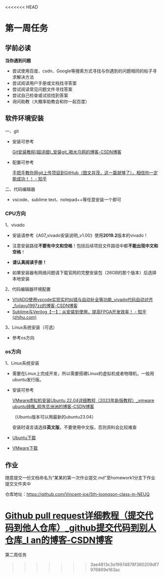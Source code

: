 <<<<<<< HEAD
# 第一周任务

## 学前必读

**当你遇到问题**

- 尝试使用百度、csdn、Google等搜索方式寻找与你遇到的问题相同的帖子寻求解决方法
- 尝试阅读用户手册或文档找寻答案
- 尝试阅读常见问题文件寻找答案
- 尝试自己检查或试验找到答案
- 询问助教（大概率助教会和你一起百度）

## 软件环境安装

一、git

- 安装可参考

  [Git安装教程(超详细)_安装git_喝水乌鸦的博客-CSDN博客](https://blog.csdn.net/m0_69680577/article/details/129654393)

- 配置可参考

  [手把手教你用git上传项目到GitHub（图文并茂，这一篇就够了），相信你一定能成功！！ - 知乎 ](https://zhuanlan.zhihu.com/p/193140870)

二、代码编辑器

- vscode、sublime text、notepad++等任意安装一个即可

### CPU方向

1、vivado

- 安装请参考《A07_vivado安装说明_v1.00》使用**2019.2**版本的vivado！

- 注意安装路径**不要有中文和空格**！包括后续项目文件路径中都**不能出现中文和空格**！
- **请认真阅读手册！**
- 如果安装器有网络问题请下载官网的完整安装包（26GB的那个版本）后选择本地安装

2、代码编辑器环境配置

- [VIVADO使用vscode实现实时纠错与自动补全等功能_vivado代码自动对齐_fujiayu1997zz的博客-CSDN博客](https://blog.csdn.net/weixin_44425619/article/details/115479272)
- [Sublime与Verilog【一】：从安装到使用，提高FPGA开发效率！ - 知乎 (zhihu.com)](https://zhuanlan.zhihu.com/p/341728027)

3、Linux系统安装（可选）

- 参考os方向

### os方向

1、Linux系统安装

- 需要在Linux上完成开发，所以需要搭建Linux的虚拟机或者物理机，一般用ubuntu发行版。

- 安装可参考

  [VMware虚拟机安装Ubuntu 22.04详细教程（2023年新版教程）_vmware ubuntu镜像_程序员洲洲的博客-CSDN博客](https://blog.csdn.net/weixin_51484460/article/details/130996015?ops_request_misc=&request_id=&biz_id=102&utm_term=vmware安装ubuntu23.04&utm_medium=distribute.pc_search_result.none-task-blog-2~all~sobaiduweb~default-6-130996015.142^v93^chatgptT3_2&spm=1018.2226.3001.4187)

  （Ubuntu版本可以用最新的ubuntu23.04）

  安装时语言请选择**英文版**，不要使用中文版，否则资料会比较难查

- [Ubuntu下载](http://old-releases.ubuntu.com/releases/kinetic/)

- [VMware下载](https://www.vmware.com/products/workstation-pro/workstation-pro-evaluation.html)



## 作业

随意提交一份文档命名为“某某的第一次作业提交.md”至homework1分支下作业提交文件夹中

仓库地址：https://github.com/Vincent-ice/5th-loongson-class-in-NEUQ

[Github pull request详细教程（提交代码到他人仓库）_github提交代码到别人仓库_I an的博客-CSDN博客](https://blog.csdn.net/CY2333333/article/details/113731490)
=======
第二周任务
>>>>>>> 3ae4813c3e19974878f360209df7976869e163ac

